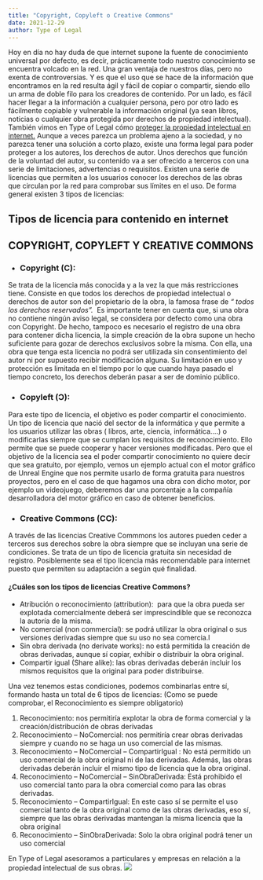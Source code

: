 ```yaml
---
title: "Copyright, Copyleft o Creative Commons"
date: 2021-12-29
author: Type of Legal
---
```


Hoy en día no hay duda de que internet supone la fuente de conocimiento universal por defecto, es decir, prácticamente todo nuestro conocimiento se encuentra volcado en la red. Una gran ventaja de nuestros días, pero no exenta de controversias. Y es que el uso que se hace de la información que encontramos en la red resulta ágil y fácil de copiar o compartir, siendo ello un arma de doble filo para los creadores de contenido. Por un lado, es fácil hacer llegar a la información a cualquier persona, pero por otro lado es fácilmente copiable y vulnerable la información original (ya sean libros, noticias o cualquier obra protegida por derechos de propiedad intelectual). También vimos en Type of Legal cómo [proteger la propiedad intelectual en internet.](https://typeoflegal.com/proteger-la-propiedad-intelectual-en-internet/) Aunque a veces parezca un problema ajeno a la sociedad, y no parezca tener una solución a corto plazo, existe una forma legal para poder proteger a los autores, los derechos de autor. Unos derechos que función de la voluntad del autor, su contenido va a ser ofrecido a terceros con una serie de limitaciones, advertencias o requisitos. Existen una serie de licencias que permiten a los usuarios conocer los derechos de las obras que circulan por la red para comprobar sus límites en el uso. De forma general existen 3 tipos de licencias:

Tipos de licencia para contenido en internet
--------------------------------------------

COPYRIGHT, COPYLEFT Y CREATIVE COMMONS
--------------------------------------

*   ### Copyright (C): 
    

Se trata de la licencia más conocida y a la vez la que más restricciones tiene. Consiste en que todos los derechos de propiedad intelectual o derechos de autor son del propietario de la obra, la famosa frase de _“ todos los derechos reservados”._  Es importante tener en cuenta que, si una obra no contiene ningún aviso legal, se considera por defecto como una obra con Copyright. De hecho, tampoco es necesario el registro de una obra para contener dicha licencia, la simple creación de la obra supone un hecho suficiente para gozar de derechos exclusivos sobre la misma. Con ella, una obra que tenga esta licencia no podrá ser utilizada sin consentimiento del autor ni por supuesto recibir modificación alguna. Su limitación en uso y protección es limitada en el tiempo por lo que cuando haya pasado el tiempo concreto, los derechos deberán pasar a ser de dominio público.

*   ### Copyleft (Ɔ): 
    

Para este tipo de licencia, el objetivo es poder compartir el conocimiento. Un tipo de licencia que nació del sector de la informática y que permite a los usuarios utilizar las obras ( libros, arte, ciencia, informática….) o modificarlas siempre que se cumplan los requisitos de reconocimiento. Ello permite que se puede cooperar y hacer versiones modificadas. Pero que el objetivo de la licencia sea el poder compartir conocimiento no quiere decir que sea gratuito, por ejemplo, vemos un ejemplo actual con el motor gráfico de Unreal Engine que nos permite usarlo de forma gratuita para nuestros proyectos, pero en el caso de que hagamos una obra con dicho motor, por ejemplo un videojuego, deberemos dar una porcentaje a la compañía desarrolladora del motor gráfico en caso de obtener beneficios.

*   ### Creative Commons (CC): 
    

A través de las licencias Creative Commmons los autores pueden ceder a terceros sus derechos sobre la obra siempre que se incluyan una serie de condiciones. Se trata de un tipo de licencia gratuita sin necesidad de registro. Posiblemente sea el tipo licencia más recomendable para internet puesto que permiten su adaptación a según qué finalidad.

#### ¿Cuáles son los tipos de licencias Creative Commons?

*   Atribución o reconocimiento (attribution):  para que la obra pueda ser explotada comercialmente deberá ser imprescindible que se reconozca la autoría de la misma.
*   No comercial (non commercial): se podrá utilizar la obra original o sus versiones derivadas siempre que su uso no sea comercia.l
*   Sin obra derivada (no derivate works): no está permitida la creación de obras derivadas, aunque sí copiar, exhibir o distribuir la obra original.
*   Compartir igual (Share alike): las obras derivadas deberán incluir los mismos requisitos que la original para poder distribuirse.

Una vez tenemos estas condiciones, podemos combinarlas entre sí, formando hasta un total de 6 tipos de licencias: (Como se puede comprobar, el Reconocimiento es siempre obligatorio)

1.  Reconocimiento: nos permitiría explotar la obra de forma comercial y la creación/distribución de obras derivadas
2.  Reconocimiento – NoComercial: nos permitiría crear obras derivadas siempre y cuando no se haga un uso comercial de las mismas.
3.  Reconocimiento – NoComercial – CompartirIgual : No está permitido un uso comercial de la obra original ni de las derivadas. Además, las obras derivadas deberán incluir el mismo tipo de licencia que la obra original.  
4.  Reconocimiento – NoComercial – SinObraDerivada: Está prohibido el uso comercial tanto para la obra comercial como para las obras derivadas.
5.  Reconocimiento – CompartirIgual: En este caso sí se permite el uso comercial tanto de la obra original como de las obras derivadas, eso sí, siempre que las obras derivadas mantengan la misma licencia que la obra original
6.  Reconocimiento – SinObraDerivada: Solo la obra original podrá tener un uso comercial

En Type of Legal asesoramos a particulares y empresas en relación a la propiedad intelectual de sus obras. ![](http://typeoflegal.com/wp-content/uploads/2021/12/creative-commons11.png)
